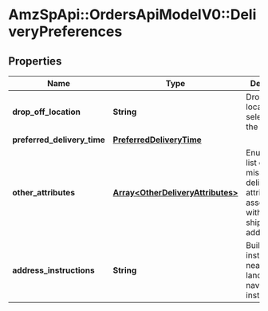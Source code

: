 # AmzSpApi::OrdersApiModelV0::DeliveryPreferences

## Properties
Name | Type | Description | Notes
------------ | ------------- | ------------- | -------------
**drop_off_location** | **String** | Drop-off location selected by the customer. | [optional] 
**preferred_delivery_time** | [**PreferredDeliveryTime**](PreferredDeliveryTime.md) |  | [optional] 
**other_attributes** | [**Array&lt;OtherDeliveryAttributes&gt;**](OtherDeliveryAttributes.md) | Enumerated list of miscellaneous delivery attributes associated with the shipping address. | [optional] 
**address_instructions** | **String** | Building instructions, nearby landmark or navigation instructions. | [optional] 

